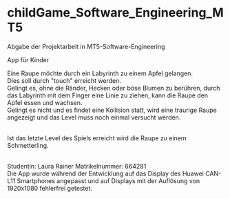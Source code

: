 # childGame_Software_Engineering_MT5
Abgabe der Projektarbeit in MT5-Software-Engineering<p>
App für Kinder<p>
Eine Raupe möchte durch ein Labyrinth zu einem Apfel gelangen.<br>
Dies soll durch "touch" erreicht werden.<br>
Gelingt es, ohne die Ränder, Hecken oder böse Blumen zu berühren, durch das Labyrinth mit dem Finger eine Linie zu ziehen, kann die Raupe den Apfel essen und wachsen.<br>
Gelingt es nicht und es findet eine Kollision statt, wird eine traurige Raupe angezeigt und das Level muss noch einmal versucht werden.<p>
<br>
Ist das letzte Level des Spiels erreicht wird die Raupe zu einem Schmetterling.<p>
<br>
Studentin: Laura Rainer
Matrikelnummer: 664281
<br>
Die App wurde während der Entwicklung auf das Display des Huawei CAN-L11 Smartphones angepasst und auf Displays mit der Auflösung von 1920x1080 fehlerfrei getestet.
